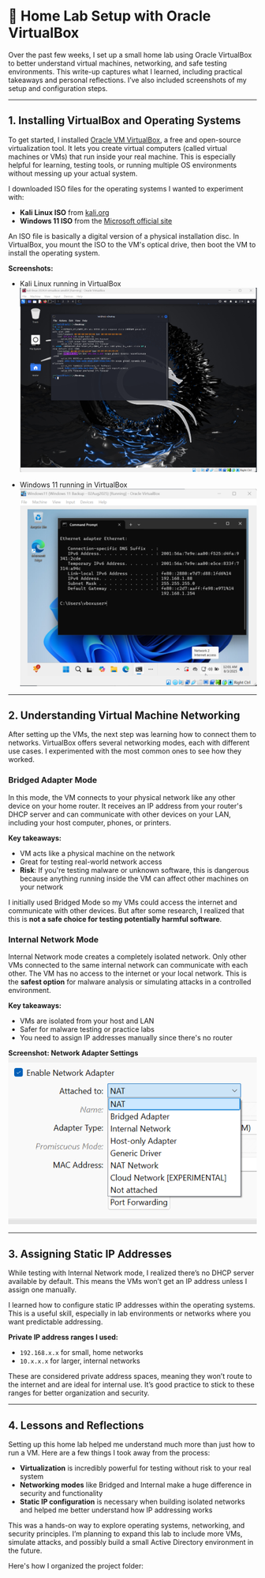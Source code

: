 # 🧪 Home Lab Setup with Oracle VirtualBox

Over the past few weeks, I set up a small home lab using Oracle VirtualBox to better understand virtual machines, networking, and safe testing environments. This write-up captures what I learned, including practical takeaways and personal reflections. I’ve also included screenshots of my setup and configuration steps.

---

## 1. Installing VirtualBox and Operating Systems

To get started, I installed [Oracle VM VirtualBox](https://www.virtualbox.org/), a free and open-source virtualization tool. It lets you create virtual computers (called virtual machines or VMs) that run inside your real machine. This is especially helpful for learning, testing tools, or running multiple OS environments without messing up your actual system.

I downloaded ISO files for the operating systems I wanted to experiment with:

- **Kali Linux ISO** from [kali.org](https://www.kali.org/get-kali/)
- **Windows 11 ISO** from the [Microsoft official site](https://www.microsoft.com/software-download/windows11)

An ISO file is basically a digital version of a physical installation disc. In VirtualBox, you mount the ISO to the VM's optical drive, then boot the VM to install the operating system.

**Screenshots:**
- Kali Linux running in VirtualBox  
  ![Kali VM](images/Kali.png)

- Windows 11 running in VirtualBox  
  ![Windows 11 VM](images/windows11.png)

---

## 2. Understanding Virtual Machine Networking

After setting up the VMs, the next step was learning how to connect them to networks. VirtualBox offers several networking modes, each with different use cases. I experimented with the most common ones to see how they worked.

### Bridged Adapter Mode

In this mode, the VM connects to your physical network like any other device on your home router. It receives an IP address from your router's DHCP server and can communicate with other devices on your LAN, including your host computer, phones, or printers.

**Key takeaways:**
- VM acts like a physical machine on the network
- Great for testing real-world network access
- **Risk**: If you're testing malware or unknown software, this is dangerous because anything running inside the VM can affect other machines on your network

I initially used Bridged Mode so my VMs could access the internet and communicate with other devices. But after some research, I realized that this is **not a safe choice for testing potentially harmful software**.

### Internal Network Mode

Internal Network mode creates a completely isolated network. Only other VMs connected to the same internal network can communicate with each other. The VM has no access to the internet or your local network. This is the **safest option** for malware analysis or simulating attacks in a controlled environment.

**Key takeaways:**
- VMs are isolated from your host and LAN
- Safer for malware testing or practice labs
- You need to assign IP addresses manually since there's no router

**Screenshot: Network Adapter Settings**  
![Network Adapter](images/Network-adapter.png)

---

## 3. Assigning Static IP Addresses

While testing with Internal Network mode, I realized there’s no DHCP server available by default. This means the VMs won’t get an IP address unless I assign one manually.

I learned how to configure static IP addresses within the operating systems. This is a useful skill, especially in lab environments or networks where you want predictable addressing.

**Private IP address ranges I used:**
- `192.168.x.x` for small, home networks
- `10.x.x.x` for larger, internal networks

These are considered private address spaces, meaning they won’t route to the internet and are ideal for internal use. It’s good practice to stick to these ranges for better organization and security.

---

## 4. Lessons and Reflections

Setting up this home lab helped me understand much more than just how to run a VM. Here are a few things I took away from the process:

- **Virtualization** is incredibly powerful for testing without risk to your real system
- **Networking modes** like Bridged and Internal make a huge difference in security and functionality
- **Static IP configuration** is necessary when building isolated networks and helped me better understand how IP addressing works

This was a hands-on way to explore operating systems, networking, and security principles. I’m planning to expand this lab to include more VMs, simulate attacks, and possibly build a small Active Directory environment in the future.



Here's how I organized the project folder:


